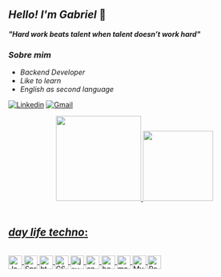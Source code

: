 ## _Hello! I'm Gabriel_ 👋


***"Hard work beats talent  when talent doesn’t work hard"***

### _Sobre mim_
- _Backend Developer_
- _Like to learn_
- _English as second language_

[![Linkedin](https://img.shields.io/badge/LinkedIn-0077B5?style=for-the-badge&logo=linkedin&logoColor=white)](https://www.linkedin.com/in/gabriel-ivens/)
[![Gmail](	https://img.shields.io/badge/Gmail-D14836?style=for-the-badge&logo=gmail&logoColor=white)](ivensg9@gmail.com)

<div align="center">
  <a href="https://github.com/GabrielIvens">
  <img height="170em" src="https://github-readme-stats.vercel.app/api?username=GabrielIvens&show_icons=true&theme=dracula&include_all_commits=true&count_private=true"/>
  <img height="140em" src="https://github-readme-stats.vercel.app/api/top-langs/?username=GabrielIvens&layout=compact&langs_count=7&theme=dracula"/>
</div><br>

## _day life techno_:

<div style="display: inline_block"><br/>
     <img align="center" alt=Java height="27" src="https://img.shields.io/badge/Java-ED8B00?style=for-the-badge&logo=java&logoColor=white" />
    <img align="center" alt=Spring height="27" src="https://img.shields.io/badge/Spring-6DB33F?style=for-the-badge&logo=spring&logoColor=white" />
    <img align="center" alt=html5 height="27" src="https://img.shields.io/badge/HTML5-E34F26?style=for-the-badge&logo=html5&logoColor=white" />
    <img align="center" alt=CSS height="27" src="https://img.shields.io/badge/CSS-239120?&style=for-the-badge&logo=css3&logoColor=white" />
    <img align="center" alt=javascript height="27" src="https://img.shields.io/badge/JavaScript-F7DF1E?style=for-the-badge&logo=javascript&logoColor=black" />
    <img align="center" alt=angular height="27" src="	https://img.shields.io/badge/Angular-DD0031?style=for-the-badge&logo=angular&logoColor=white" />
    <img align="center" alt=bootstrap height="27" src="https://img.shields.io/badge/Bootstrap-563D7C?style=for-the-badge&logo=bootstrap&logoColor=white" />
    <img align="center" alt=material-ui height="27" src="https://img.shields.io/badge/Material--UI-0081CB?style=for-the-badge&logo=material-ui&logoColor=white"/> 
    <img align="center" alt=MySql height="27" src="https://img.shields.io/badge/MySQL-00000F?style=for-the-badge&logo=mysql&logoColor=white"/> 
    <img align="center" alt=PostgreeSQL height="27" src="https://img.shields.io/badge/PostgreSQL-316192?style=for-the-badge&logo=postgresql&logoColor=white"/> 
</div><br>



